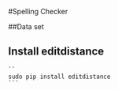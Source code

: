 #Spelling Checker

##Data set

## Install editdistance
    ``
    sudo pip install editdistance
    ```
    
 